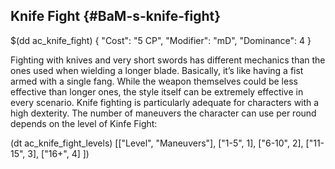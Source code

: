 ## Knife Fight {#BaM-s-knife-fight}

$(dd ac_knife_fight)
{
   "Cost": "5 CP",
   "Modifier": "mD",
   "Dominance": 4
}

Fighting with knives and very short swords has different mechanics than the ones used when wielding a longer blade. Basically, it’s like having a fist armed with a single fang.
While the weapon themselves could be less effective than longer ones, the style itself can be extremely effective in every scenario.
Knife fighting is particularly adequate for characters with a high dexterity.
The number of maneuvers the character can use per round depends on the level of Kinfe Fight:

(dt ac_knife_fight_levels)
[["Level", "Maneuvers"],
["1-5", 1],
["6-10", 2],
["11-15", 3],
["16+", 4]
])

